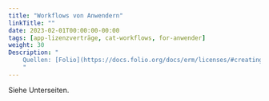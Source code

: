 ```yaml
---
title: "Workflows von Anwendern"
linkTitle: ""
date: 2023-02-01T00:00:00-00:00
tags: [app-lizenzverträge, cat-workflows, for-anwender]
weight: 30
Description: "
    Quellen: [Folio](https://docs.folio.org/docs/erm/licenses/#creating-a-license) <!-- & [GBV](https://info.gebev.de/pages/viewpage.action?pageId=846266386) -->
    "
---
```


Siehe Unterseiten.
